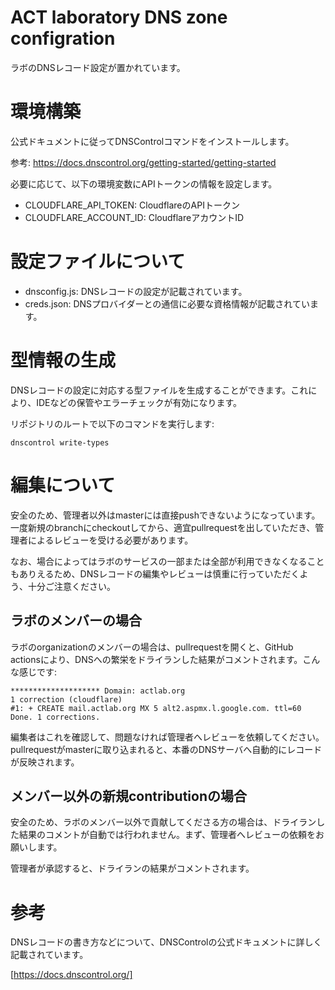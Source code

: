 # ACT laboratory DNS zone configration
ラボのDNSレコード設定が置かれています。

# 環境構築
公式ドキュメントに従ってDNSControlコマンドをインストールします。

参考: https://docs.dnscontrol.org/getting-started/getting-started

必要に応じて、以下の環境変数にAPIトークンの情報を設定します。
- CLOUDFLARE_API_TOKEN: CloudflareのAPIトークン
- CLOUDFLARE_ACCOUNT_ID: CloudflareアカウントID

# 設定ファイルについて
- dnsconfig.js: DNSレコードの設定が記載されています。
- creds.json: DNSプロバイダーとの通信に必要な資格情報が記載されています。

# 型情報の生成
DNSレコードの設定に対応する型ファイルを生成することができます。これにより、IDEなどの保管やエラーチェックが有効になります。

リポジトリのルートで以下のコマンドを実行します:
```
dnscontrol write-types
```

# 編集について
安全のため、管理者以外はmasterには直接pushできないようになっています。一度新規のbranchにcheckoutしてから、適宜pullrequestを出していただき、管理者によるレビューを受ける必要があります。

なお、場合によってはラボのサービスの一部または全部が利用できなくなることもありえるため、DNSレコードの編集やレビューは慎重に行っていただくよう、十分ご注意ください。

## ラボのメンバーの場合
ラボのorganizationのメンバーの場合は、pullrequestを開くと、GitHub actionsにより、DNSへの繁栄をドライランした結果がコメントされます。こんな感じです:

```
******************** Domain: actlab.org
1 correction (cloudflare)
#1: + CREATE mail.actlab.org MX 5 alt2.aspmx.l.google.com. ttl=60
Done. 1 corrections.
```

編集者はこれを確認して、問題なければ管理者へレビューを依頼してください。pullrequestがmasterに取り込まれると、本番のDNSサーバへ自動的にレコードが反映されます。

## メンバー以外の新規contributionの場合
安全のため、ラボのメンバー以外で貢献してくださる方の場合は、ドライランした結果のコメントが自動では行われません。まず、管理者へレビューの依頼をお願いします。

管理者が承認すると、ドライランの結果がコメントされます。

# 参考
DNSレコードの書き方などについて、DNSControlの公式ドキュメントに詳しく記載されています。

[https://docs.dnscontrol.org/]
